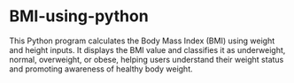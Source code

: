 # BMI-using-python
This Python program calculates the Body Mass Index (BMI) using weight and height inputs. It displays the BMI value and classifies it as underweight, normal, overweight, or obese, helping users understand their weight status and promoting awareness of healthy body weight.
